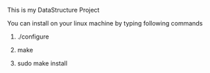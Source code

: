 
This is my DataStructure Project

You can install on your linux machine by typing following commands


1.  ./configure

2.  make

3.  sudo make install

